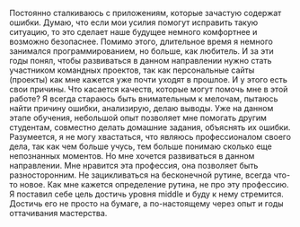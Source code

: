 Постоянно сталкиваюсь с приложениям, которые зачастую содержат ошибки. Думаю, что если мои усилия помогут исправить такую ситуацию, то это сделает наше будущее немного комфортнее и возможно безопаснее. Помимо этого, длительное время я немного занимался программированием, но больше, как любитель. И за эти годы понял, чтобы развиваться в данном направлении нужно стать участником командных проектов, так как персональные сайты (проекты) как мне кажется уже почти уходят в прошлое. И у этого есть свои причины.  Что касается качеств, которые могут помочь мне в этой работе? Я всегда стараюсь быть внимательным к мелочам, пытаюсь найти причину ошибки, анализирую, делаю выводы. Уже на данном этапе обучения, небольшой опыт позволяет мне помогать другим студентам, совместно делать домашние задания, объяснять их ошибки. Разумеется, я не могу хвастаться, что являюсь профессионалом своего дела, так как чем больше учусь, тем больше понимаю сколько еще непознанных моментов. Но мне хочется развиваться в данном направлении. Мне нравится эта профессия, она позволяет быть разносторонним. Не зацикливаться на бесконечной рутине, всегда что-то новое. Как мне кажется определение рутина, не про эту профессию. Я поставил себе цель достичь уровня middle и буду к нему стремится. Достичь его не просто на бумаге, а по-настоящему через опыт и годы оттачивания мастерства.
